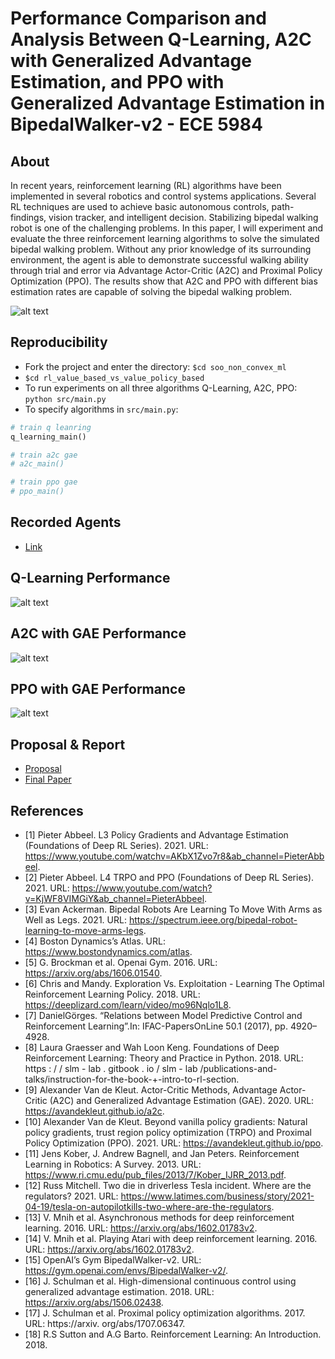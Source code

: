 # Performance Comparison and Analysis Between Q-Learning, A2C with Generalized Advantage Estimation, and PPO with Generalized Advantage Estimation in BipedalWalker-v2 - ECE 5984

## About
In recent years, reinforcement learning (RL) algorithms have been implemented in several robotics and control systems applications. Several RL techniques are used to achieve basic autonomous controls, path-findings, vision tracker, and intelligent decision. Stabilizing bipedal walking robot is one of the challenging problems. In this paper, I will experiment and evaluate the three reinforcement learning algorithms to solve the simulated bipedal walking problem. Without any prior knowledge of its surrounding environment, the agent is able to demonstrate successful walking ability through trial and error via Advantage Actor-Critic (A2C) and Proximal Policy Optimization (PPO). The results show that A2C and PPO with different bias estimation rates are capable of solving the bipedal walking problem.

![alt text](https://github.com/mnguyen0226/rl_value_based_vs_value_policy_based/blob/main/docs/image/bipedal_wallpaper.png)

## Reproducibility
- Fork the project and enter the directory: `$cd soo_non_convex_ml`
- `$cd rl_value_based_vs_value_policy_based`
- To run experiments on all three algorithms Q-Learning, A2C, PPO: `python src/main.py`
- To specify algorithms in `src/main.py`:
```python
# train q leanring
q_learning_main()

# train a2c gae
# a2c_main()

# train ppo gae
# ppo_main()
```

## Recorded Agents
- [Link](https://drive.google.com/drive/folders/1adlMlMAl7jwFxOLdTJnXYQfEmJs8Pv8E?usp=sharing)

## Q-Learning Performance
![alt text](https://github.com/mnguyen0226/rl_value_based_vs_value_policy_based/blob/main/results/gpu_trained/q_learning_max_reward_gpu.png)

## A2C with GAE Performance
![alt text](https://github.com/mnguyen0226/rl_value_based_vs_value_policy_based/blob/main/results/gpu_trained/a2c_max_reward_gpu.png)

## PPO with GAE Performance
![alt text](https://github.com/mnguyen0226/rl_value_based_vs_value_policy_based/blob/main/results/gpu_trained/ppo_max_reward_gpu.png)

## Proposal & Report
- [Proposal](https://github.com/mnguyen0226/rl_value_based_vs_value_policy_based/blob/main/docs/Project%20Proposal.pdf)
- [Final Paper](https://github.com/mnguyen0226/rl_value_based_vs_value_policy_based/blob/main/docs/Reinforcement%20Learning%20Final%20Paper.pdf)

## References
- [1] Pieter Abbeel. L3 Policy Gradients and Advantage Estimation (Foundations of Deep RL Series). 2021. URL: https://www.youtube.com/watchv=AKbX1Zvo7r8&ab_channel=PieterAbbeel.
- [2] Pieter Abbeel. L4 TRPO and PPO (Foundations of Deep RL Series). 2021. URL: https://www.youtube.com/watch?v=KjWF8VIMGiY&ab_channel=PieterAbbeel.
- [3] Evan Ackerman. Bipedal Robots Are Learning To Move With Arms as Well as Legs. 2021. URL: https://spectrum.ieee.org/bipedal-robot-learning-to-move-arms-legs.
- [4] Boston Dynamics’s Atlas. URL: https://www.bostondynamics.com/atlas.
- [5] G. Brockman et al. Openai Gym. 2016. URL: https://arxiv.org/abs/1606.01540.
- [6] Chris and Mandy. Exploration Vs. Exploitation - Learning The Optimal Reinforcement Learning Policy. 2018. URL: https://deeplizard.com/learn/video/mo96Nqlo1L8.
- [7] DanielGörges. “Relations between Model Predictive Control and Reinforcement Learning”.In: IFAC-PapersOnLine 50.1 (2017), pp. 4920–4928.
- [8] Laura Graesser and Wah Loon Keng. Foundations of Deep Reinforcement Learning: Theory and Practice in Python. 2018. URL: https : / / slm - lab . gitbook . io / slm - lab /publications-and-talks/instruction-for-the-book-+-intro-to-rl-section.
- [9] Alexander Van de Kleut. Actor-Critic Methods, Advantage Actor-Critic (A2C) and Generalized Advantage Estimation (GAE). 2020. URL: https://avandekleut.github.io/a2c.
- [10] Alexander Van de Kleut. Beyond vanilla policy gradients: Natural policy gradients, trust region policy optimization (TRPO) and Proximal Policy Optimization (PPO). 2021. URL: https://avandekleut.github.io/ppo.
- [11] Jens Kober, J. Andrew Bagnell, and Jan Peters. Reinforcement Learning in Robotics: A Survey. 2013. URL: https://www.ri.cmu.edu/pub_files/2013/7/Kober_IJRR_2013.pdf.
- [12] Russ Mitchell. Two die in driverless Tesla incident. Where are the regulators? 2021. URL: https://www.latimes.com/business/story/2021-04-19/tesla-on-autopilotkills-two-where-are-the-regulators.
- [13] V. Mnih et al. Asynchronous methods for deep reinforcement learning. 2016. URL: https://arxiv.org/abs/1602.01783v2.
- [14] V. Mnih et al. Playing Atari with deep reinforcement learning. 2016. URL: https://arxiv.org/abs/1602.01783v2.
- [15] OpenAI’s Gym BipedalWalker-v2. URL: https://gym.openai.com/envs/BipedalWalker-v2/.
- [16] J. Schulman et al. High-dimensional continuous control using generalized advantage estimation. 2018. URL: https://arxiv.org/abs/1506.02438.
- [17] J. Schulman et al. Proximal policy optimization algorithms. 2017. URL: https://arxiv.
org/abs/1707.06347.
- [18] R.S Sutton and A.G Barto. Reinforcement Learning: An Introduction. 2018.



